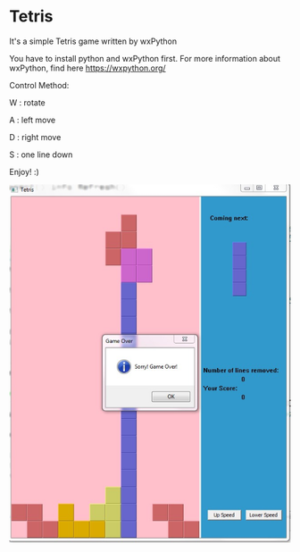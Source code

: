 # Tetris

It's a simple Tetris game written by wxPython

You have to install python and wxPython first. For more information about wxPython, find here https://wxpython.org/

Control Method:

W : rotate

A : left move

D : right move

S : one line down

Enjoy! :)



![](./1.jpg)
